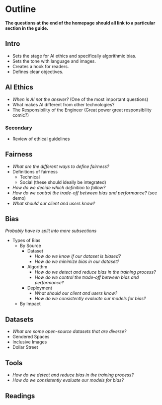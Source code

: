 # Outline

**The questions at the end of the homepage should all link to a particular section in the guide.**

## Intro

- Sets the stage for AI ethics and specifically algorithmic bias.
- Sets the tone with language and images.
- Creates a hook for readers.
- Defines clear objectives.

## AI Ethics

- *When is AI not the answer?* (One of the most important questions)
- What makes AI different from other technologies?
- The Responsibility of the Engineer (Great power great responsibility comic?)

### Secondary

- Review of ethical guidelines 

## Fairness

- *What are the different ways to define fairness?*
- Definitions of fairness
	- Technical
	- Social (these should ideally be integrated)
- *How do we decide which definition to follow?*
- *How do we control the trade-off between bias and performance?* (see demo)
- *What should our client and users know?*

## Bias

*Probably have to split into more subsections*

- Types of Bias
	- By Source
		- Dataset
			- *How do we know if our dataset is biased?*
			- *How do we minimize bias in our dataset?*
		- Algorithm
			- *How do we detect and reduce bias in the training process?*
			- *How do we control the trade-off between bias and performance?*
		- Deployment
			- *What should our client and users know?*
			- *How do we consistently evaluate our models for bias?*
	- By Impact

## Datasets

- *What are some open-source datasets that are diverse?*
- Gendered Spaces
- Inclusive Images
- Dollar Street

## Tools

- *How do we detect and reduce bias in the training process?*
- *How do we consistently evaluate our models for bias?*

## Readings